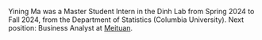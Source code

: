 Yining Ma was a Master Student Intern in the Dinh Lab from Spring 2024 to Fall 2024, from the Department of Statistics (Columbia University).
Next position: Business Analyst at [Meituan](https://www.meituan.com/en-US/about-us).